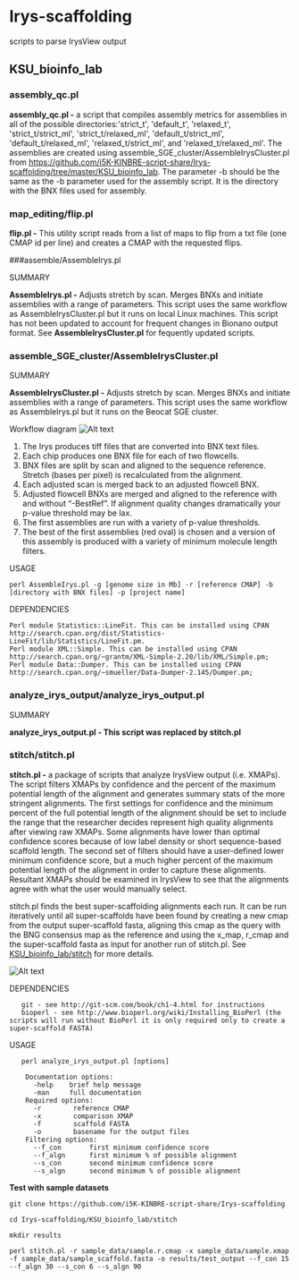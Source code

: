 Irys-scaffolding
================

scripts to parse IrysView output

KSU_bioinfo_lab
---------------

### assembly_qc.pl 

**assembly_qc.pl -** a script that compiles assembly metrics for assemblies in all of the possible directories:'strict_t', 'default_t', 'relaxed_t', 'strict_t/strict_ml', 'strict_t/relaxed_ml', 'default_t/strict_ml', 'default_t/relaxed_ml', 'relaxed_t/strict_ml', and 'relaxed_t/relaxed_ml'. The assemblies are created using assemble_SGE_cluster/AssembleIrysCluster.pl from https://github.com/i5K-KINBRE-script-share/Irys-scaffolding/tree/master/KSU_bioinfo_lab. The parameter -b should be the same as the -b parameter used for the assembly script. It is the directory with the BNX files used for assembly.
        
### map_editing/flip.pl 

**flip.pl -** This utility script reads from a list of maps to flip from a txt file (one CMAP id per line) and creates a CMAP with the requested flips.

###assemble/AssembleIrys.pl

SUMMARY

**AssembleIrys.pl -** Adjusts stretch by scan. Merges BNXs and initiate assemblies with a range of parameters. This script uses the same workflow as AssembleIrysCluster.pl but it runs on local Linux machines. This script has not been updated to account for frequent changes in Bionano output format. See **AssembleIrysCluster.pl** for fequently updated scripts.

### assemble_SGE_cluster/AssembleIrysCluster.pl 

SUMMARY

**AssembleIrysCluster.pl -** Adjusts stretch by scan. Merges BNXs and initiate assemblies with a range of parameters. This script uses the same workflow as AssembleIrys.pl but it runs on the Beocat SGE cluster.


Workflow diagram
![Alt text](https://raw.github.com/i5K-KINBRE-script-share/Irys-scaffolding/master/KSU_bioinfo_lab/assemble/bionano%20assembly%20workflow.png)

1) The Irys produces tiff files that are converted into BNX text files.
2) Each chip produces one BNX file for each of two flowcells.
3) BNX files are split by scan and aligned to the sequence reference. Stretch (bases per pixel) is recalculated from the alignment.
4) Each adjusted scan is merged back to an adjusted flowcell BNX.
5) Adjusted flowcell BNXs are merged and aligned to the reference with and without “-BestRef”. If alignment quality changes dramatically your p-value threshold may be lax.
6) The first assemblies are run with a variety of p-value thresholds.
7) The best of the first assemblies (red oval) is chosen and a version of this assembly is produced with a variety of minimum molecule length filters.
    
USAGE
    
    perl AssembleIrys.pl -g [genome size in Mb] -r [reference CMAP] -b [directory with BNX files] -p [project name]
    
DEPENDENCIES

    Perl module Statistics::LineFit. This can be installed using CPAN http://search.cpan.org/dist/Statistics-LineFit/lib/Statistics/LineFit.pm.
    Perl module XML::Simple. This can be installed using CPAN http://search.cpan.org/~grantm/XML-Simple-2.20/lib/XML/Simple.pm;
    Perl module Data::Dumper. This can be installed using CPAN http://search.cpan.org/~smueller/Data-Dumper-2.145/Dumper.pm;
    
### analyze_irys_output/analyze_irys_output.pl

SUMMARY

**analyze_irys_output.pl - This script was replaced by stitch.pl**
    
### stitch/stitch.pl

**stitch.pl -**  a package of scripts that analyze IrysView output (i.e. XMAPs). The script filters XMAPs
       by confidence and the percent of the maximum potential length of the alignment and generates summary
       stats of the more stringent alignments. The first settings for confidence and the minimum percent of
       the full potential length of the alignment should be set to include the range that the researcher
       decides represent high quality alignments after viewing raw XMAPs. Some alignments have lower than
       optimal confidence scores because of low label density or short sequence-based scaffold length. The
       second set of filters should have a user-defined lower minimum confidence score, but a much higher
       percent of the maximum potential length of the alignment in order to capture these alignments.
       Resultant XMAPs should be examined in IrysView to see that the alignments agree with what the user
       would manually select.

stitch.pl finds the best super-scaffolding alignments each run. It can be run iteratively until all
       super-scaffolds have been found by creating a new cmap from the output super-scaffold fasta, aligning
       this cmap as the query with the BNG consensus map as the reference and using the x_map, r_cmap and
       the super-scaffold fasta as input for another run of stitch.pl. See [KSU_bioinfo_lab/stitch](https://github.com/i5K-KINBRE-script-share/Irys-scaffolding/tree/master/KSU_bioinfo_lab/stitch) for more details.

       
![Alt text](https://raw.github.com/i5K-KINBRE-script-share/Irys-scaffolding/master/KSU_bioinfo_lab/scaffolding.png)


DEPENDENCIES

       git - see http://git-scm.com/book/ch1-4.html for instructions
       bioperl - see http://www.bioperl.org/wiki/Installing_BioPerl (the scripts will run without BioPerl it is only required only to create a super-scaffold FASTA)
       

USAGE

       perl analyze_irys_output.pl [options]

        Documentation options:
          -help    brief help message
          -man     full documentation
        Required options:
          -r        reference CMAP
          -x        comparison XMAP
          -f        scaffold FASTA
          -o        basename for the output files
        Filtering options:
          --f_con       first minimum confidence score
          --f_algn      first minimum % of possible alignment
          --s_con       second minimum confidence score
          --s_algn      second minimum % of possible alignment

**Test with sample datasets**
```
git clone https://github.com/i5K-KINBRE-script-share/Irys-scaffolding

cd Irys-scaffolding/KSU_bioinfo_lab/stitch

mkdir results

perl stitch.pl -r sample_data/sample.r.cmap -x sample_data/sample.xmap -f sample_data/sample_scaffold.fasta -o results/test_output --f_con 15 --f_algn 30 --s_con 6 --s_algn 90
```



